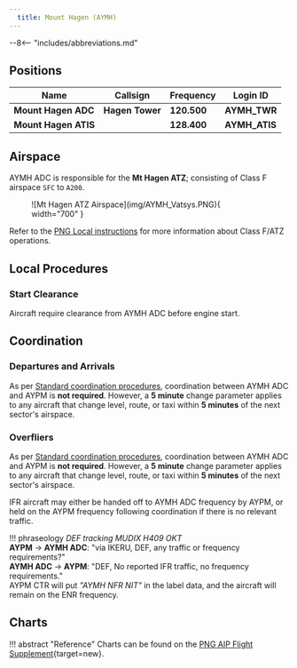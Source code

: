 ```yaml
---
  title: Mount Hagen (AYMH)
---
```


--8<-- "includes/abbreviations.md"

## Positions

| Name | Callsign | Frequency | Login ID |
| ---- | -------- | --------- | -------- |
| **Mount Hagen ADC** | **Hagen Tower**	| **120.500** | **AYMH_TWR** | 
| **Mount Hagen ATIS** | | **128.400** | **AYMH_ATIS**	 |

## Airspace
AYMH ADC is responsible for the **Mt Hagen ATZ**; consisting of Class F airspace `SFC` to `A200`.

<figure markdown>
![Mt Hagen ATZ Airspace](img/AYMH_Vatsys.PNG){ width="700" }
</figure>

Refer to the [PNG Local instructions](../) for more information about Class F/ATZ operations.

<!---
## Maneuvering Area
### Responsibility
### Standard Taxi Routes
### Taxiway Restrictions

## Separation
### Responsibility
## Lateral Separation Points
--->
## Local Procedures
### Start Clearance
Aircraft require clearance from AYMH ADC before engine start.

<!---## VFR operations

## Helicopter operations

## SID Selection

<!---## ATIS
--->

## Coordination
### Departures and Arrivals
As per [Standard coordination procedures](../../controller-skills/coordination/#octa-coordination), coordination between AYMH ADC and AYPM is **not required**. However, a **5 minute** change parameter applies to any aircraft that change level, route, or taxi within **5 minutes** of the next sector's airspace.

### Overfliers
As per [Standard coordination procedures](../../controller-skills/coordination/#octa-coordination), coordination between AYMH ADC and AYPM is **not required**. However, a **5 minute** change parameter applies to any aircraft that change level, route, or taxi within **5 minutes** of the next sector's airspace.

IFR aircraft may either be handed off to AYMH ADC frequency by AYPM, or held on the AYPM frequency following coordination if there is no relevant traffic.

!!! phraseology
    *DEF tracking MUDIX H409 OKT*  
    <span class="hotline">**AYPM** -> **AYMH ADC**</span>: "via IKERU, DEF, any traffic or frequency requirements?"  
    <span class="hotline">**AYMH ADC** -> **AYPM**</span>: "DEF, No reported IFR traffic, no frequency requirements."  
    AYPM CTR will put *"AYMH NFR NIT"* in the label data, and the aircraft will remain on the ENR frequency.

## Charts
!!! abstract "Reference"
    Charts can be found on the [PNG AIP Flight Supplement](https://www.niuskypacific.com.pg/aip-flight-supplements/){target=new}.